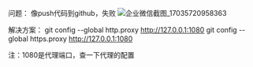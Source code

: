 问题：
像push代码到github，失败
![企业微信截图_17035720958363](https://github.com/hututuhu/blog/assets/37233828/95a55033-cf89-4b6f-a295-c86e13f2e979)

解决方案：
git config --global http.proxy http://127.0.0.1:1080
git config --global https.proxy http://127.0.0.1:1080


注：1080是代理端口，查一下代理的配置
